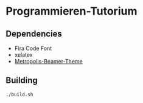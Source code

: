 # Programmieren-Tutorium

## Dependencies

* Fira Code Font
* xelatex
* [Metropolis-Beamer-Theme](https://github.com/matze/mtheme)

## Building

`./build.sh`
